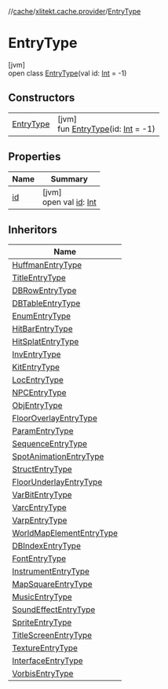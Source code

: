 //[cache](../../../index.md)/[xlitekt.cache.provider](../index.md)/[EntryType](index.md)

# EntryType

[jvm]\
open class [EntryType](index.md)(val id: [Int](https://kotlinlang.org/api/latest/jvm/stdlib/kotlin/-int/index.html) = -1)

## Constructors

| | |
|---|---|
| [EntryType](-entry-type.md) | [jvm]<br>fun [EntryType](-entry-type.md)(id: [Int](https://kotlinlang.org/api/latest/jvm/stdlib/kotlin/-int/index.html) = -1) |

## Properties

| Name | Summary |
|---|---|
| [id](id.md) | [jvm]<br>open val [id](id.md): [Int](https://kotlinlang.org/api/latest/jvm/stdlib/kotlin/-int/index.html) |

## Inheritors

| Name |
|---|
| [HuffmanEntryType](../../xlitekt.cache.provider.binary.huffman/-huffman-entry-type/index.md) |
| [TitleEntryType](../../xlitekt.cache.provider.binary.title/-title-entry-type/index.md) |
| [DBRowEntryType](../../xlitekt.cache.provider.config.dbrow/-d-b-row-entry-type/index.md) |
| [DBTableEntryType](../../xlitekt.cache.provider.config.dbtable/-d-b-table-entry-type/index.md) |
| [EnumEntryType](../../xlitekt.cache.provider.config.enum/-enum-entry-type/index.md) |
| [HitBarEntryType](../../xlitekt.cache.provider.config.hitbar/-hit-bar-entry-type/index.md) |
| [HitSplatEntryType](../../xlitekt.cache.provider.config.hitsplat/-hit-splat-entry-type/index.md) |
| [InvEntryType](../../xlitekt.cache.provider.config.inv/-inv-entry-type/index.md) |
| [KitEntryType](../../xlitekt.cache.provider.config.kit/-kit-entry-type/index.md) |
| [LocEntryType](../../xlitekt.cache.provider.config.loc/-loc-entry-type/index.md) |
| [NPCEntryType](../../xlitekt.cache.provider.config.npc/-n-p-c-entry-type/index.md) |
| [ObjEntryType](../../xlitekt.cache.provider.config.obj/-obj-entry-type/index.md) |
| [FloorOverlayEntryType](../../xlitekt.cache.provider.config.overlay/-floor-overlay-entry-type/index.md) |
| [ParamEntryType](../../xlitekt.cache.provider.config.param/-param-entry-type/index.md) |
| [SequenceEntryType](../../xlitekt.cache.provider.config.sequence/-sequence-entry-type/index.md) |
| [SpotAnimationEntryType](../../xlitekt.cache.provider.config.spotanimation/-spot-animation-entry-type/index.md) |
| [StructEntryType](../../xlitekt.cache.provider.config.struct/-struct-entry-type/index.md) |
| [FloorUnderlayEntryType](../../xlitekt.cache.provider.config.underlay/-floor-underlay-entry-type/index.md) |
| [VarBitEntryType](../../xlitekt.cache.provider.config.varbit/-var-bit-entry-type/index.md) |
| [VarcEntryType](../../xlitekt.cache.provider.config.varc/-varc-entry-type/index.md) |
| [VarpEntryType](../../xlitekt.cache.provider.config.varp/-varp-entry-type/index.md) |
| [WorldMapElementEntryType](../../xlitekt.cache.provider.config.worldmap/-world-map-element-entry-type/index.md) |
| [DBIndexEntryType](../../xlitekt.cache.provider.dbindex/-d-b-index-entry-type/index.md) |
| [FontEntryType](../../xlitekt.cache.provider.font/-font-entry-type/index.md) |
| [InstrumentEntryType](../../xlitekt.cache.provider.instrument/-instrument-entry-type/index.md) |
| [MapSquareEntryType](../../xlitekt.cache.provider.map/-map-square-entry-type/index.md) |
| [MusicEntryType](../../xlitekt.cache.provider.music/-music-entry-type/index.md) |
| [SoundEffectEntryType](../../xlitekt.cache.provider.soundeffect/-sound-effect-entry-type/index.md) |
| [SpriteEntryType](../../xlitekt.cache.provider.sprite/-sprite-entry-type/index.md) |
| [TitleScreenEntryType](../../xlitekt.cache.provider.sprite.titlescreen/-title-screen-entry-type/index.md) |
| [TextureEntryType](../../xlitekt.cache.provider.texture/-texture-entry-type/index.md) |
| [InterfaceEntryType](../../xlitekt.cache.provider.ui/-interface-entry-type/index.md) |
| [VorbisEntryType](../../xlitekt.cache.provider.vorbis/-vorbis-entry-type/index.md) |
